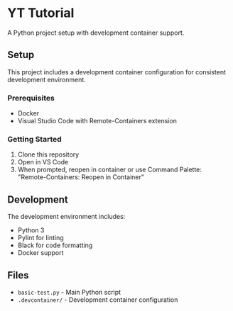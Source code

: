 # YT Tutorial

A Python project setup with development container support.

## Setup

This project includes a development container configuration for consistent development environment.

### Prerequisites

- Docker
- Visual Studio Code with Remote-Containers extension

### Getting Started

1. Clone this repository
2. Open in VS Code
3. When prompted, reopen in container or use Command Palette: "Remote-Containers: Reopen in Container"

## Development

The development environment includes:
- Python 3
- Pylint for linting
- Black for code formatting
- Docker support

## Files

- `basic-test.py` - Main Python script
- `.devcontainer/` - Development container configuration
